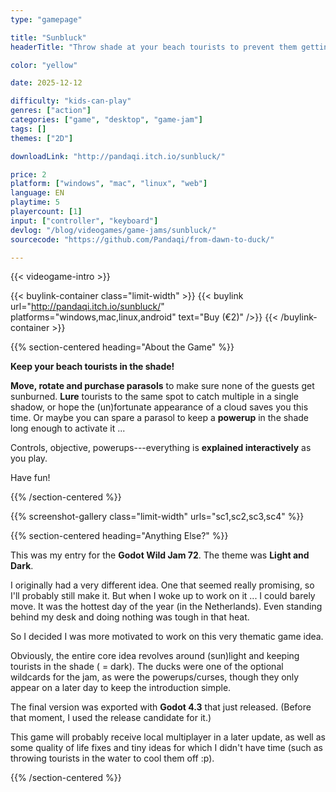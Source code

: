 ```yaml
---
type: "gamepage"

title: "Sunbluck"
headerTitle: "Throw shade at your beach tourists to prevent them getting sunburned."

color: "yellow"

date: 2025-12-12

difficulty: "kids-can-play"
genres: ["action"]
categories: ["game", "desktop", "game-jam"]
tags: []
themes: ["2D"]

downloadLink: "http://pandaqi.itch.io/sunbluck/"

price: 2
platform: ["windows", "mac", "linux", "web"]
language: EN
playtime: 5
playercount: [1]
input: ["controller", "keyboard"]
devlog: "/blog/videogames/game-jams/sunbluck/"
sourcecode: "https://github.com/Pandaqi/from-dawn-to-duck/"

---
```


{{< videogame-intro >}}

{{< buylink-container class="limit-width" >}}
{{< buylink url="http://pandaqi.itch.io/sunbluck/" platforms="windows,mac,linux,android" text="Buy (&euro;2)" />}} 
{{< /buylink-container >}}

{{% section-centered heading="About the Game" %}}

**Keep your beach tourists in the shade!**

**Move, rotate and purchase parasols** to make sure none of the guests get sunburned. **Lure** tourists to the same spot to catch multiple in a single shadow, or hope the (un)fortunate appearance of a cloud saves you this time. Or maybe you can spare a parasol to keep a **powerup** in the shade long enough to activate it ...

Controls, objective, powerups---everything is **explained interactively** as you play.

Have fun!

{{% /section-centered %}}

{{% screenshot-gallery class="limit-width" urls="sc1,sc2,sc3,sc4" %}}

{{% section-centered heading="Anything Else?" %}}

This was my entry for the **Godot Wild Jam 72**. The theme was **Light and Dark**.

I originally had a very different idea. One that seemed really promising, so I'll probably still make it. But when I woke up to work on it ... I could barely move. It was the hottest day of the year (in the Netherlands). Even standing behind my desk and doing nothing was tough in that heat.

So I decided I was more motivated to work on this very thematic game idea.

Obviously, the entire core idea revolves around (sun)light and keeping tourists in the shade ( = dark). The ducks were one of the optional wildcards for the jam, as were the powerups/curses, though they only appear on a later day to keep the introduction simple.

The final version was exported with **Godot 4.3** that just released. (Before that moment, I used the release candidate for it.)

This game will probably receive local multiplayer in a later update, as well as some quality of life fixes and tiny ideas for which I didn't have time (such as throwing tourists in the water to cool them off :p).

{{% /section-centered %}}